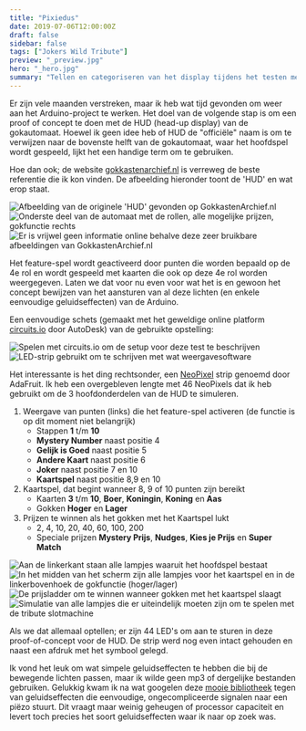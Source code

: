 ```yaml
---
title: "Pixiedus"
date: 2019-07-06T12:00:00Z
draft: false
sidebar: false
tags: ["Jokers Wild Tribute"]
preview: "_preview.jpg"
hero: "_hero.jpg"
summary: "Tellen en categoriseren van het display tijdens het testen met een Neopixel-strip"
---
```


Er zijn vele maanden verstreken, maar ik heb wat tijd gevonden om weer aan het Arduino-project te werken.
Het doel van de volgende stap is om een proof of concept te doen met de HUD (head-up display) van de gokautomaat.
Hoewel ik geen idee heb of HUD de "officiële" naam is om te verwijzen naar de bovenste helft van de gokautomaat, waar het hoofdspel wordt gespeeld, lijkt het een handige term om te gebruiken.

Hoe dan ook; de website [gokkastenarchief.nl](http://www.gokkastenarchief.nl/online/jokers-wild/) is verreweg de beste referentie die ik kon vinden.
De afbeelding hieronder toont de 'HUD' en wat erop staat.

![Afbeelding van de originele 'HUD' gevonden op GokkastenArchief.nl](gokkasten-archief-nl-002.jpg)
![Onderste deel van de automaat met de rollen, alle mogelijke prijzen, gokfunctie rechts](gokkasten-archief-nl-003.jpg)
![Er is vrijwel geen informatie online behalve deze zeer bruikbare afbeeldingen van GokkastenArchief.nl](gokkasten-archief-nl-004.jpg)

Het feature-spel wordt geactiveerd door punten die worden bepaald op de 4e rol en wordt gespeeld met kaarten die ook op deze 4e rol worden weergegeven.
Laten we dat voor nu even voor wat het is en gewoon het concept bewijzen van het aansturen van al deze lichten (en enkele eenvoudige geluidseffecten) van de Arduino.

Een eenvoudige schets (gemaakt met het geweldige online platform [circuits.io](https://www.circuits.io/) door AutoDesk) van de gebruikte opstelling:

![Spelen met circuits.io om de setup voor deze test te beschrijven](hud-poc.png)
![LED-strip gebruikt om te schrijven met wat weergavesoftware](_preview.jpg)

Het interessante is het ding rechtsonder, een [NeoPixel](https://www.adafruit.com/products/1376) strip genoemd door AdaFruit.
Ik heb een overgebleven lengte met 46 NeoPixels dat ik heb gebruikt om de 3 hoofdonderdelen van de HUD te simuleren.

1. Weergave van punten (links) die het feature-spel activeren (de functie is op dit moment niet belangrijk)
   - Stappen **1** t/m **10**
   - **Mystery Number** naast positie 4
   - **Gelijk is Goed** naast positie 5
   - **Andere Kaart** naast positie 6
   - **Joker** naast positie 7 en 10
   - **Kaartspel** naast positie 8,9 en 10
2. Kaartspel, dat begint wanneer 8, 9 of 10 punten zijn bereikt
    - Kaarten **3** t/m **10**, **Boer**, **Koningin**, **Koning** en **Aas**
    - Gokken **Hoger** en **Lager**
3. Prijzen te winnen als het gokken met het Kaartspel lukt
    - 2, 4, 10, 20, 40, 60, 100, 200
    - Speciale prijzen **Mystery Prijs**, **Nudges**, **Kies je Prijs** en **Super Match**

![Aan de linkerkant staan alle lampjes waaruit het hoofdspel bestaat](JokersWild-011.png)
![In het midden van het scherm zijn alle lampjes voor het kaartspel en in de linkerbovenhoek de gokfunctie (hoger/lager)](JokersWild-013.png)
![De prijsladder om te winnen wanneer gokken met het kaartspel slaagt](JokersWild-016.png)
![Simulatie van alle lampjes die er uiteindelijk moeten zijn om te spelen met de tribute slotmachine](JokersWild-018.png)

Als we dat allemaal optellen; er zijn 44 LED's om aan te sturen in deze proof-of-concept voor de HUD.
De strip werd nog even intact gehouden en naast een afdruk met het symbool gelegd.

Ik vond het leuk om wat simpele geluidseffecten te hebben die bij de bewegende lichten passen, maar ik wilde geen mp3 of dergelijke bestanden gebruiken.
Gelukkig kwam ik na wat googelen deze [mooie bibliotheek](https://mycontraption.com/sound-effects-with-and-arduino/) tegen van geluidseffecten die eenvoudige, ongecompliceerde signalen naar een piëzo stuurt.
Dit vraagt maar weinig geheugen of processor capaciteit en levert toch precies het soort geluidseffecten waar ik naar op zoek was.
